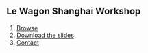 ## Le Wagon Shanghai Workshop

1. [Browse](https://tgenaitay.github.io/landing/)
2. [Download the slides](https://tgenaitay.github.io/landing/Le-Wagon-Landing-page-Nov-10-Shanghai.pdf)
3. [Contact](shanghai@lewagon.org)
